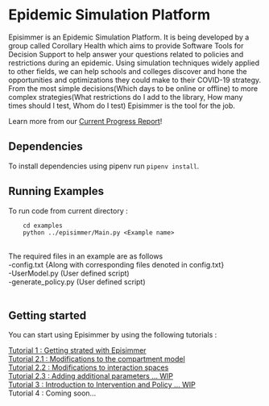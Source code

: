 # Epidemic Simulation Platform

Episimmer is an Epidemic Simulation Platform. It is being developed by a group called Corollary Health which aims to provide Software Tools for Decision Support to help answer your questions related to policies and restrictions during an epidemic. Using simulation techniques widely applied to other fields, we can help schools and colleges discover and hone the opportunities and optimizations they could make to their COVID-19 strategy. From the most simple decisions(Which days to be online or offline) to more complex strategies(What restrictions do I add to the library, How many times should I test, Whom do I test) Episimmer is the tool for the job. <br>

Learn more from our [Current Progress Report](https://docs.google.com/document/d/1-4W61OvOQcZouYVZP51iwRYQ53K4C_WODENVxUgLiR8/edit?usp=sharing)! <br>

## Dependencies

To install dependencies using pipenv run ```pipenv install```.

## Running Examples
To run code from current directory : 
		
		cd examples
		python ../episimmer/Main.py <Example name>
<br>
The required files in an example are as follows <br>
  -config.txt   {Along with corresponding files denoted in config.txt} <br>
  -UserModel.py (User defined script) <br>
  -generate_policy.py (User defined script) <br>
<br>

## Getting started

You can start using Episimmer by  using the following tutorials :

[Tutorial 1 : Getting strated with Episimmer](https://docs.google.com/document/d/1PHMlz4W5gl_SpW8u1kWJEqzsAtW6NOWvePSMre9auT4/edit?usp=sharing) <br>
[Tutorial 2.1 : Modifications to the compartment model](https://docs.google.com/document/d/1vn8xc95bCQ7K09lMuc3ijHfSeDPa6Nd28tko-19SlnQ/edit?usp=sharing) <br>
[Tutorial 2.2 : Modifications to interaction spaces](https://docs.google.com/document/d/17QNw3BUEclqjtuoN6bd3pFNHsbzNIu2Bo0L1BCPS_A4/edit?usp=sharing) <br>
[Tutorial 2.3 : Adding additional parameters ... WIP](https://docs.google.com/document/d/11OJXQdKm2kwAN_-QRslisa_5kyQSCzwqelwdP0nrIiY/edit?usp=sharing) <br>
[Tutorial 3 : Introduction to Intervention and Policy ... WIP](https://docs.google.com/document/d/121CdfYRg1144kZJoyJMq4xwfuM6vVdLn8bDnMIMMzoY/edit?usp=sharing) <br>
Tutorial 4 : Coming soon...
